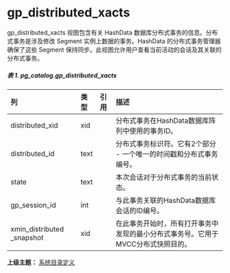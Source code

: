 # gp\_distributed\_xacts

gp\_distributed\_xacts 视图包含有关 HashData 数据库分布式事务的信息。分布式事务是涉及修改 Segment 实例上数据的事务。HashData 的分布式事务管理器确保了这些 Segment 保持同步。此视图允许用户查看当前活动的会话及其关联的分布式事务。

##### 表 1. pg\_catalog.gp\_distributed\_xacts

| 列 | 类型 | 引用 | 描述 |
| :--- | :--- | :--- | :--- |
| distributed\_xid | xid |  | 分布式事务在HashData数据库阵列中使用的事务ID。 |
| distributed\_id | text |  | 分布式事务标识符。它有2个部分 - 一个唯一的时间戳和分布式事务编号。 |
| state | text |  | 本次会话对于分布式事务的当前状态。 |
| gp\_session\_id | int |  | 与此事务关联的HashData数据库会话的ID编号。 |
| xmin\_distributed \_snapshot | xid |  | 在此事务开始时，所有打开事务中发现的最小分布式事务号。它用于MVCC分布式快照目的。 |

**上级主题：** [系统目录定义](./README.md)
